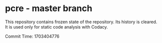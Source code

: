 # pcre - master branch

This repository contains frozen state of the repository.
Its history is cleared. It is used only for static code
analysis with Codacy.

Commit Time: 1703404776